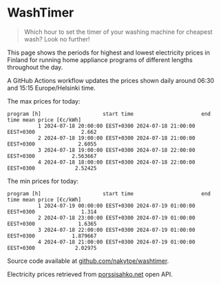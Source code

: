 
# WashTimer

> Which hour to set the timer of your washing machine for cheapest wash? Look no further!

This page shows the periods for highest and lowest electricity prices in Finland 
for running home appliance programs of different lengths throughout the day. 

A GitHub Actions workflow updates the prices shown daily around 06:30 and 15:15 Europe/Helsinki time.

The max prices for today:

	program [h]                    start time                      end time mean price [€c/kWh]
	          1 2024-07-18 20:00:00 EEST+0300 2024-07-18 21:00:00 EEST+0300               2.662
	          2 2024-07-18 19:00:00 EEST+0300 2024-07-18 21:00:00 EEST+0300              2.6055
	          3 2024-07-18 19:00:00 EEST+0300 2024-07-18 22:00:00 EEST+0300            2.563667
	          4 2024-07-18 18:00:00 EEST+0300 2024-07-18 22:00:00 EEST+0300             2.52425

The min prices for today:

	program [h]                    start time                      end time mean price [€c/kWh]
	          1 2024-07-19 00:00:00 EEST+0300 2024-07-19 01:00:00 EEST+0300               1.314
	          2 2024-07-18 23:00:00 EEST+0300 2024-07-19 01:00:00 EEST+0300              1.6365
	          3 2024-07-18 22:00:00 EEST+0300 2024-07-19 01:00:00 EEST+0300            1.879667
	          4 2024-07-18 21:00:00 EEST+0300 2024-07-19 01:00:00 EEST+0300             2.02975


Source code available at [github.com/nakytoe/washtimer](https://github.com/nakytoe/washtimer).

Electricity prices retrieved from [porssisahko.net](https://porssisahko.net/api) open API.
